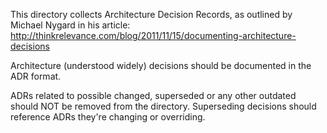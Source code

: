 This directory collects Architecture Decision Records, as outlined by Michael Nygard in his article: http://thinkrelevance.com/blog/2011/11/15/documenting-architecture-decisions

Architecture (understood widely) decisions should be documented in the ADR format.

ADRs related to possible changed, superseded or any other outdated should NOT be removed from the directory. Superseding decisions should reference ADRs they're changing or overriding.
